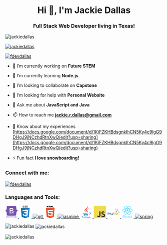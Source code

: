 <h1 align="center">Hi 👋, I'm Jackie Dallas</h1>
<h3 align="center">Full Stack Web Developer living in Texas!</h3>

<p align="left"> <img src="https://komarev.com/ghpvc/?username=jackiedallas&label=Profile%20views&color=0e75b6&style=flat" alt="jackiedallas" /> </p>

<p align="left"> <a href="https://github.com/ryo-ma/github-profile-trophy"><img src="https://github-profile-trophy.vercel.app/?username=jackiedallas" alt="jackiedallas" /></a> </p>

<p align="left"> <a href="https://twitter.com/fdevdallas" target="blank"><img src="https://img.shields.io/twitter/follow/fdevdallas?logo=twitter&style=for-the-badge" alt="fdevdallas" /></a> </p>

- 🔭 I’m currently working on **Future STEM**

- 🌱 I’m currently learning **Node.js**

- 👯 I’m looking to collaborate on **Capstone**

- 🤝 I’m looking for help with **Personal Website**

- 💬 Ask me about **JavaScript and Java**

- 📫 How to reach me **jackie.r.dallas@gmail.com**

- 📄 Know about my experiences [https://docs.google.com/document/d/1KiFZKHBdsgnkIhCN5Ky4c9lgG9DHgJ9jNCzhdRtnXwQ/edit?usp=sharing](https://docs.google.com/document/d/1KiFZKHBdsgnkIhCN5Ky4c9lgG9DHgJ9jNCzhdRtnXwQ/edit?usp=sharing)

- ⚡ Fun fact **I love snowboarding!**

<h3 align="left">Connect with me:</h3>
<p align="left">
<a href="https://twitter.com/fdevdallas" target="blank"><img align="center" src="https://raw.githubusercontent.com/rahuldkjain/github-profile-readme-generator/master/src/images/icons/Social/twitter.svg" alt="fdevdallas" height="30" width="40" /></a>
</p>

<h3 align="left">Languages and Tools:</h3>
<p align="left"> <a href="https://getbootstrap.com" target="_blank" rel="noreferrer"> <img src="https://raw.githubusercontent.com/devicons/devicon/master/icons/bootstrap/bootstrap-plain-wordmark.svg" alt="bootstrap" width="40" height="40"/> </a> <a href="https://www.w3schools.com/css/" target="_blank" rel="noreferrer"> <img src="https://raw.githubusercontent.com/devicons/devicon/master/icons/css3/css3-original-wordmark.svg" alt="css3" width="40" height="40"/> </a> <a href="https://git-scm.com/" target="_blank" rel="noreferrer"> <img src="https://www.vectorlogo.zone/logos/git-scm/git-scm-icon.svg" alt="git" width="40" height="40"/> </a> <a href="https://www.w3.org/html/" target="_blank" rel="noreferrer"> <img src="https://raw.githubusercontent.com/devicons/devicon/master/icons/html5/html5-original-wordmark.svg" alt="html5" width="40" height="40"/> </a> <a href="https://jasmine.github.io/" target="_blank" rel="noreferrer"> <img src="https://www.vectorlogo.zone/logos/jasmine/jasmine-icon.svg" alt="jasmine" width="40" height="40"/> </a> <a href="https://www.java.com" target="_blank" rel="noreferrer"> <img src="https://raw.githubusercontent.com/devicons/devicon/master/icons/java/java-original.svg" alt="java" width="40" height="40"/> </a> <a href="https://developer.mozilla.org/en-US/docs/Web/JavaScript" target="_blank" rel="noreferrer"> <img src="https://raw.githubusercontent.com/devicons/devicon/master/icons/javascript/javascript-original.svg" alt="javascript" width="40" height="40"/> </a> <a href="https://www.mysql.com/" target="_blank" rel="noreferrer"> <img src="https://raw.githubusercontent.com/devicons/devicon/master/icons/mysql/mysql-original-wordmark.svg" alt="mysql" width="40" height="40"/> </a> <a href="https://reactjs.org/" target="_blank" rel="noreferrer"> <img src="https://raw.githubusercontent.com/devicons/devicon/master/icons/react/react-original-wordmark.svg" alt="react" width="40" height="40"/> </a> <a href="https://spring.io/" target="_blank" rel="noreferrer"> <img src="https://www.vectorlogo.zone/logos/springio/springio-icon.svg" alt="spring" width="40" height="40"/> </a> </p>

<p><img align="left" src="https://github-readme-stats.vercel.app/api/top-langs?username=jackiedallas&show_icons=true&locale=en&layout=compact" alt="jackiedallas" /></p>

<p>&nbsp;<img align="center" src="https://github-readme-stats.vercel.app/api?username=jackiedallas&show_icons=true&locale=en" alt="jackiedallas" /></p>

<p><img align="center" src="https://github-readme-streak-stats.herokuapp.com/?user=jackiedallas&" alt="jackiedallas" /></p>
